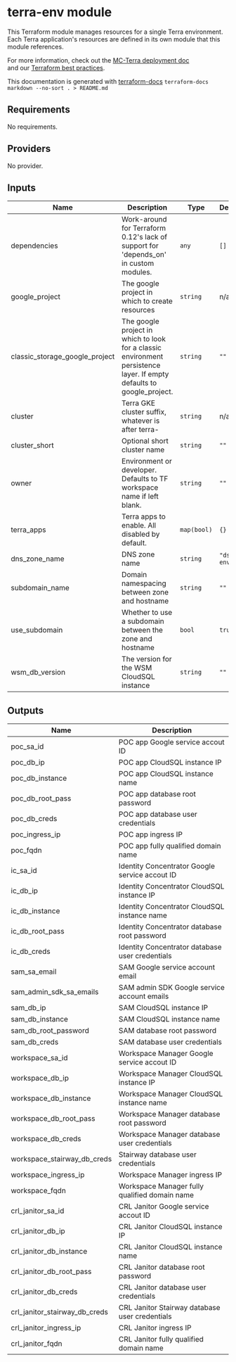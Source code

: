 # terra-env module

This Terraform module manages resources for a single Terra environment.  
Each Terra application's resources are defined in its own module that this module references.

For more information, check out the [MC-Terra deployment doc](https://docs.dsp-devops.broadinstitute.org/mc-terra/mcterra-deployment)  
and our [Terraform best practices](https://docs.dsp-devops.broadinstitute.org/best-practices-guides/terraform).

This documentation is generated with [terraform-docs](https://github.com/segmentio/terraform-docs)
`terraform-docs markdown --no-sort . > README.md`

## Requirements

No requirements.

## Providers

No provider.

## Inputs

| Name | Description | Type | Default | Required |
|------|-------------|------|---------|:--------:|
| dependencies | Work-around for Terraform 0.12's lack of support for 'depends\_on' in custom modules. | `any` | `[]` | no |
| google\_project | The google project in which to create resources | `string` | n/a | yes |
| classic\_storage\_google\_project | The google project in which to look for a classic environment persistence layer. If empty defaults to google\_project. | `string` | `""` | no |
| cluster | Terra GKE cluster suffix, whatever is after terra- | `string` | n/a | yes |
| cluster\_short | Optional short cluster name | `string` | `""` | no |
| owner | Environment or developer. Defaults to TF workspace name if left blank. | `string` | `""` | no |
| terra\_apps | Terra apps to enable. All disabled by default. | `map(bool)` | `{}` | no |
| dns\_zone\_name | DNS zone name | `string` | `"dsp-envs"` | no |
| subdomain\_name | Domain namespacing between zone and hostname | `string` | `""` | no |
| use\_subdomain | Whether to use a subdomain between the zone and hostname | `bool` | `true` | no |
| wsm\_db\_version | The version for the WSM CloudSQL instance | `string` | `""` | no |

## Outputs

| Name | Description |
|------|-------------|
| poc\_sa\_id | POC app Google service accout ID |
| poc\_db\_ip | POC app CloudSQL instance IP |
| poc\_db\_instance | POC app CloudSQL instance name |
| poc\_db\_root\_pass | POC app database root password |
| poc\_db\_creds | POC app database user credentials |
| poc\_ingress\_ip | POC app ingress IP |
| poc\_fqdn | POC app fully qualified domain name |
| ic\_sa\_id | Identity Concentrator Google service accout ID |
| ic\_db\_ip | Identity Concentrator CloudSQL instance IP |
| ic\_db\_instance | Identity Concentrator CloudSQL instance name |
| ic\_db\_root\_pass | Identity Concentrator database root password |
| ic\_db\_creds | Identity Concentrator database user credentials |
| sam\_sa\_email | SAM Google service account email |
| sam\_admin\_sdk\_sa\_emails | SAM admin SDK Google service account emails |
| sam\_db\_ip | SAM CloudSQL instance IP |
| sam\_db\_instance | SAM CloudSQL instance name |
| sam\_db\_root\_password | SAM database root password |
| sam\_db\_creds | SAM database user credentials |
| workspace\_sa\_id | Workspace Manager Google service accout ID |
| workspace\_db\_ip | Workspace Manager CloudSQL instance IP |
| workspace\_db\_instance | Workspace Manager CloudSQL instance name |
| workspace\_db\_root\_pass | Workspace Manager database root password |
| workspace\_db\_creds | Workspace Manager database user credentials |
| workspace\_stairway\_db\_creds | Stairway database user credentials |
| workspace\_ingress\_ip | Workspace Manager ingress IP |
| workspace\_fqdn | Workspace Manager fully qualified domain name |
| crl\_janitor\_sa\_id | CRL Janitor Google service accout ID |
| crl\_janitor\_db\_ip | CRL Janitor CloudSQL instance IP |
| crl\_janitor\_db\_instance | CRL Janitor CloudSQL instance name |
| crl\_janitor\_db\_root\_pass | CRL Janitor database root password |
| crl\_janitor\_db\_creds | CRL Janitor database user credentials |
| crl\_janitor\_stairway\_db\_creds | CRL Janitor Stairway database user credentials |
| crl\_janitor\_ingress\_ip | CRL Janitor ingress IP |
| crl\_janitor\_fqdn | CRL Janitor fully qualified domain name |

